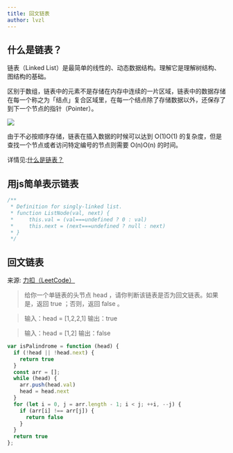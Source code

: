 ```yaml
---
title: 回文链表
author: lvzl
---
```


## 什么是链表？

链表（Linked List）是最简单的线性的、动态数据结构。理解它是理解树结构、图结构的基础。

区别于数组，链表中的元素不是存储在内存中连续的一片区域，链表中的数据存储在每一个称之为「结点」复合区域里，在每一个结点除了存储数据以外，还保存了到下一个节点的指针（Pointer）。

<img src="https://pic.leetcode-cn.com/67c0f9acaaaa44685a22fd85eaaba409341f874b99a5c953ff8efbc8d5110e02-image.png"/>

由于不必按顺序存储，链表在插入数据的时候可以达到 O(1)O(1) 的复杂度，但是查找一个节点或者访问特定编号的节点则需要 O(n)O(n) 的时间。

详情见:[什么是链表？](https://leetcode-cn.com/tag/linked-list/problemset/)

## 用js简单表示链表
```js
/**
 * Definition for singly-linked list.
 * function ListNode(val, next) {
 *     this.val = (val===undefined ? 0 : val)
 *     this.next = (next===undefined ? null : next)
 * }
 */
```


## 回文链表

来源: [力扣（LeetCode）](https://leetcode-cn.com/problems/palindrome-linked-list/)

> 给你一个单链表的头节点 head ，请你判断该链表是否为回文链表。如果是，返回 true ；否则，返回 false 。

> 输入：head = [1,2,2,1]
> 输出：true

> 输入：head = [1,2]
> 输出：false

```js
var isPalindrome = function (head) {
  if (!head || !head.next) {
    return true
  }
  const arr = [];
  while (head) {
    arr.push(head.val)
    head = head.next
  }
  for (let i = 0, j = arr.length - 1; i < j; ++i, --j) {
    if (arr[i] !== arr[j]) {
      return false
    }
  }
  return true
};
```